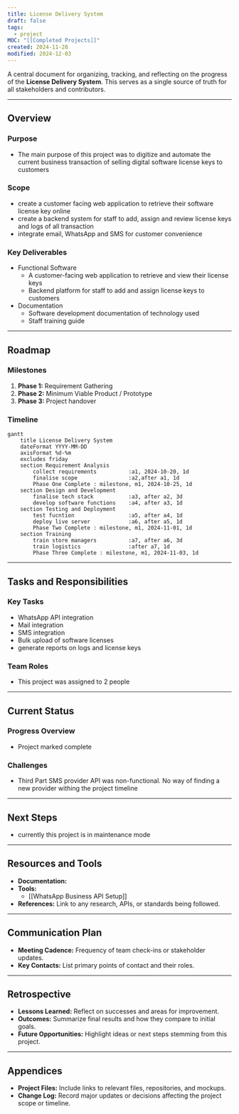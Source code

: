 ```yaml
---
title: License Delivery System
draft: false
tags:
  - project
MOC: "[[Completed Projects]]"
created: 2024-11-28
modified: 2024-12-03
---
```

A central document for organizing, tracking, and reflecting on the progress of the **License Delivery System**. This serves as a single source of truth for all stakeholders and contributors.

---
## Overview

### **Purpose**
- The main purpose of this project was to digitize and automate the current business transaction of selling digital software license keys to customers

### **Scope**
- create a customer facing web application to retrieve their software license key online
- create a backend system for staff to add, assign and review license keys and logs of all transaction
- integrate email, WhatsApp and SMS for customer convenience

### **Key Deliverables**
- Functional Software
	- A customer-facing web application to retrieve and view their license keys
	- Backend platform for staff to add and assign license keys to customers
- Documentation
	- Software development documentation of technology used
	- Staff training guide

---
## Roadmap

### **Milestones**
1. **Phase 1:** Requirement Gathering
2. **Phase 2:** Minimum Viable Product / Prototype
3. **Phase 3:**  Project handover

### **Timeline**

```mermaid 
gantt
    title License Delivery System
    dateFormat YYYY-MM-DD
    axisFormat %d-%m
    excludes friday
    section Requirement Analysis
        collect requirements          :a1, 2024-10-20, 1d
        finalise scope                :a2,after a1, 1d
	    Phase One Complete : milestone, m1, 2024-10-25, 1d
    section Design and Development
        finalise tech stack           :a3, after a2, 3d
		develop software functions    :a4, after a3, 1d
    section Testing and Deployment
        test fucntion                 :a5, after a4, 1d
        deploy live server            :a6, after a5, 1d
        Phase Two Complete : milestone, m1, 2024-11-01, 1d
    section Training
        train store managers          :a7, after a6, 3d
		train logistics               :after a7, 1d
		Phase Three Complete : milestone, m1, 2024-11-03, 1d
```

---
## Tasks and Responsibilities

### **Key Tasks**
- WhatsApp API integration
- Mail integration
- SMS integration
- Bulk upload of software licenses
- generate reports on logs and license keys

### **Team Roles**
- This project was assigned to 2 people

---
## Current Status

### **Progress Overview**
- Project marked complete

### **Challenges**
- Third Part SMS provider API was non-functional. No way of finding a new provider withing the project timeline

---
## Next Steps

- currently this project is in maintenance mode

---
## Resources and Tools

- **Documentation:** 
- **Tools:** 
	- [[WhatsApp Business API Setup]]
- **References:** Link to any research, APIs, or standards being followed.

---
## Communication Plan

- **Meeting Cadence:** Frequency of team check-ins or stakeholder updates.
- **Key Contacts:** List primary points of contact and their roles.

---
## Retrospective

- **Lessons Learned:** Reflect on successes and areas for improvement.
- **Outcomes:** Summarize final results and how they compare to initial goals.
- **Future Opportunities:** Highlight ideas or next steps stemming from this project.

---
## Appendices

- **Project Files:** Include links to relevant files, repositories, and mockups.
- **Change Log:** Record major updates or decisions affecting the project scope or timeline.